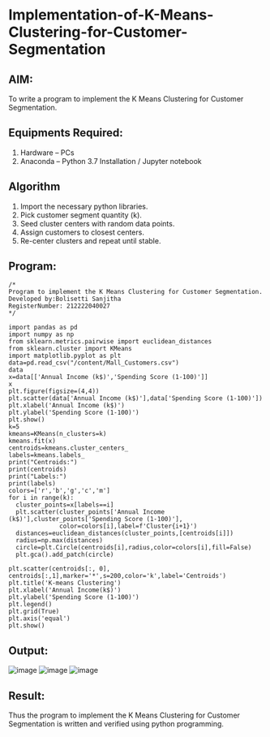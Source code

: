 # Implementation-of-K-Means-Clustering-for-Customer-Segmentation

## AIM:
To write a program to implement the K Means Clustering for Customer Segmentation.

## Equipments Required:
1. Hardware – PCs
2. Anaconda – Python 3.7 Installation / Jupyter notebook

## Algorithm
1. Import the necessary python libraries.
2. Pick customer segment quantity (k).
3. Seed cluster centers with random data points.
4. Assign customers to closest centers.
5. Re-center clusters and repeat until stable.

## Program:
```
/*
Program to implement the K Means Clustering for Customer Segmentation.
Developed by:Bolisetti Sanjitha 
RegisterNumber: 212222040027
*/

import pandas as pd
import numpy as np
from sklearn.metrics.pairwise import euclidean_distances
from sklearn.cluster import KMeans
import matplotlib.pyplot as plt
data=pd.read_csv("/content/Mall_Customers.csv")
data
x=data[['Annual Income (k$)','Spending Score (1-100)']]
x
plt.figure(figsize=(4,4))
plt.scatter(data['Annual Income (k$)'],data['Spending Score (1-100)'])
plt.xlabel('Annual Income (k$)')
plt.ylabel('Spending Score (1-100)')
plt.show()
k=5
kmeans=KMeans(n_clusters=k)
kmeans.fit(x)
centroids=kmeans.cluster_centers_
labels=kmeans.labels_
print("Centroids:")
print(centroids)
print("Labels:")
print(labels)
colors=['r','b','g','c','m']
for i in range(k):
  cluster_points=x[labels==i]
  plt.scatter(cluster_points['Annual Income (k$)'],cluster_points['Spending Score (1-100)'],
              color=colors[i],label=f'Cluster{i+1}')
  distances=euclidean_distances(cluster_points,[centroids[i]])
  radius=np.max(distances)
  circle=plt.Circle(centroids[i],radius,color=colors[i],fill=False)
  plt.gca().add_patch(circle)

plt.scatter(centroids[:, 0], centroids[:,1],marker='*',s=200,color='k',label='Centroids')
plt.title('K-means Clustering')
plt.xlabel('Annual Income(k$)')
plt.ylabel('Spending Score (1-100)')
plt.legend()
plt.grid(True)
plt.axis('equal')
plt.show()
```

## Output:
![image](https://github.com/SanjithaBolisetti/Implementation-of-K-Means-Clustering-for-Customer-Segmentation/assets/119393633/ef9dc3ac-259a-4324-b6c2-1d39574fdc88)
![image](https://github.com/SanjithaBolisetti/Implementation-of-K-Means-Clustering-for-Customer-Segmentation/assets/119393633/c1cb9b62-3021-4b7a-b36a-d2a949c466e4)
![image](https://github.com/SanjithaBolisetti/Implementation-of-K-Means-Clustering-for-Customer-Segmentation/assets/119393633/9ebb181d-3d26-4686-adf2-00a486b8f868)


## Result:
Thus the program to implement the K Means Clustering for Customer Segmentation is written and verified using python programming.
